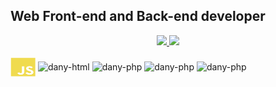 ## Web Front-end and Back-end developer  
<div align="center">
  <a href="https://github.com/danyeljornooki">
  <img height="160em" src="https://github-readme-stats.vercel.app/api?username=danyeljornooki&show_icons=true&theme=github_dark&include_all_commits=true&count_private=true"/>
  <img height="160em" src="https://github-readme-stats.vercel.app/api/top-langs/?username=danyeljornooki&layout=compact&langs_count=7&theme=github_dark"/>
  </a>
</div>
<div style="display:inline_block"><br>
  <img align="center" alt="dany-Js" height="30" width="40" src="https://raw.githubusercontent.com/devicons/devicon/master/icons/javascript/javascript-plain.svg">
  <img align="center" alt="dany-html" height="30" width="40" src="https://cdn.jsdelivr.net/gh/devicons/devicon/icons/html5/html5-original.svg" />
  <img align="center" alt="dany-php" height="30" width="40" src="https://cdn.jsdelivr.net/gh/devicons/devicon/icons/php/php-plain.svg" />
  <img align="center" alt="dany-php" height="30" width="40" src="https://cdn.jsdelivr.net/gh/devicons/devicon/icons/css3/css3-plain.svg" />
  <img align="center" alt="dany-php" height="30" width="40" src="https://cdn.jsdelivr.net/gh/devicons/devicon/icons/flutter/flutter-original.svg" />
</div>
  
 ##

